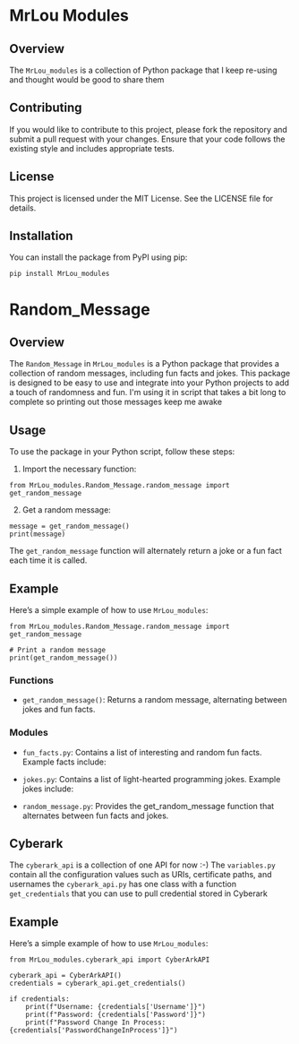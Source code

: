 # MrLou Modules

## Overview
The `MrLou_modules` is a collection of Python package that I keep re-using and thought would be good to share them

## Contributing
If you would like to contribute to this project, please fork the repository and submit a pull request with your changes. Ensure that your code follows the existing style and includes appropriate tests.

## License
This project is licensed under the MIT License. See the LICENSE file for details.

## Installation

You can install the package from PyPI using pip:

```
pip install MrLou_modules
```

# Random_Message

## Overview

The `Random_Message` in `MrLou_modules` is a Python package that provides a collection of random messages, including fun facts and jokes. 
This package is designed to be easy to use and integrate into your Python projects to add a touch of randomness and fun.
I'm using it in script that takes a bit long to complete so printing out those messages keep me awake

## Usage
To use the package in your Python script, follow these steps:

1. Import the necessary function:

```
from MrLou_modules.Random_Message.random_message import get_random_message
```

2. Get a random message:

```
message = get_random_message()
print(message)
```

The `get_random_message` function will alternately return a joke or a fun fact each time it is called.

## Example
Here’s a simple example of how to use `MrLou_modules`:

```
from MrLou_modules.Random_Message.random_message import get_random_message

# Print a random message
print(get_random_message())
```

### Functions
- `get_random_message()`: Returns a random message, alternating between jokes and fun facts.

### Modules
- `fun_facts.py`: Contains a list of interesting and random fun facts. Example facts include:

- `jokes.py`: Contains a list of light-hearted programming jokes. Example jokes include:

- `random_message.py`: Provides the get_random_message function that alternates between fun facts and jokes.

## Cyberark

The `cyberark_api` is a collection of one API for now :-)
The `variables.py` contain all the configuration values such as URIs, certificate paths, and usernames
the `cyberark_api.py` has one class with a function `get_credentials` that you can use to pull credential stored in Cyberark

## Example
Here’s a simple example of how to use `MrLou_modules`:

```
from MrLou_modules.cyberark_api import CyberArkAPI

cyberark_api = CyberArkAPI()
credentials = cyberark_api.get_credentials()

if credentials:
    print(f"Username: {credentials['Username']}")
    print(f"Password: {credentials['Password']}")
    print(f"Password Change In Process: {credentials['PasswordChangeInProcess']}")
```